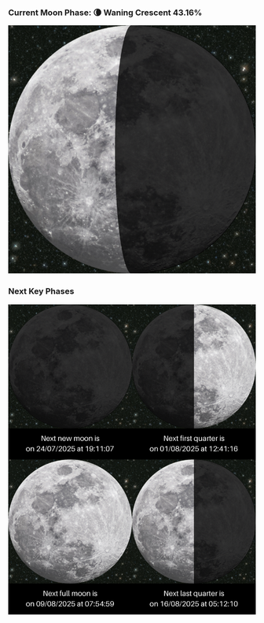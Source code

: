 ### Current Moon Phase: 🌘 Waning Crescent 43.16%
![Moon Phase](moonphase.png)
### Next Key Phases
![Gallery](gallery.png)